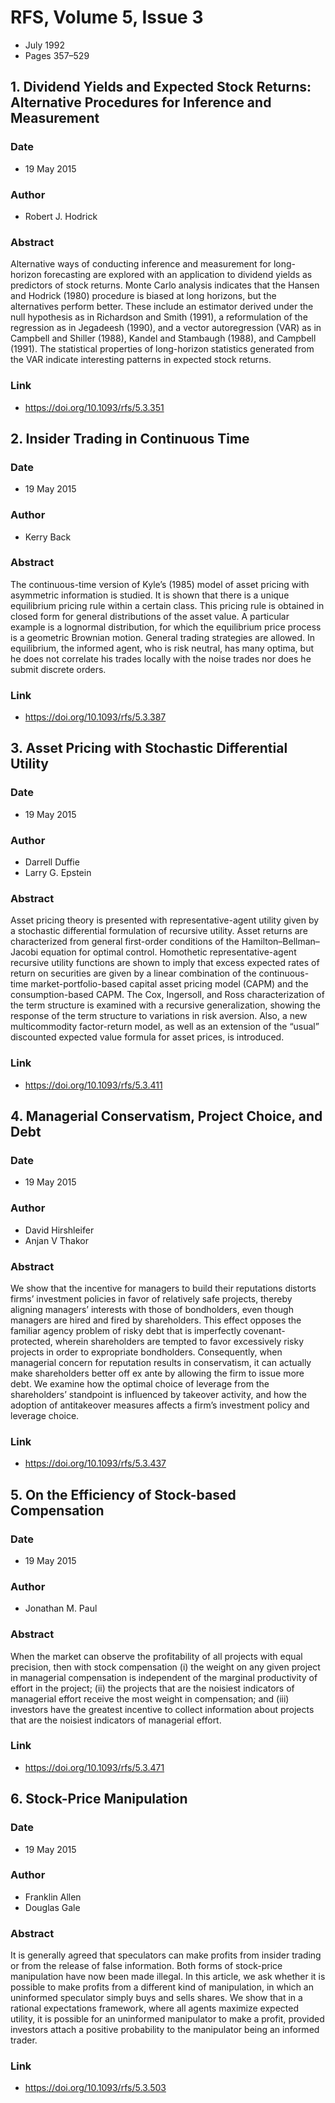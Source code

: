 # RFS, Volume 5, Issue 3
- July 1992
- Pages 357–529

## 1. Dividend Yields and Expected Stock Returns: Alternative Procedures for Inference and Measurement
### Date
- 19 May 2015
### Author
- Robert J. Hodrick
### Abstract
Alternative ways of conducting inference and measurement for long-horizon forecasting are explored with an application to dividend yields as predictors of stock returns. Monte Carlo analysis indicates that the Hansen and Hodrick (1980) procedure is biased at long horizons, but the alternatives perform better. These include an estimator derived under the null hypothesis as in Richardson and Smith (1991), a reformulation of the regression as in Jegadeesh (1990), and a vector autoregression (VAR) as in Campbell and Shiller (1988), Kandel and Stambaugh (1988), and Campbell (1991). The statistical properties of long-horizon statistics generated from the VAR indicate interesting patterns in expected stock returns.
### Link
- https://doi.org/10.1093/rfs/5.3.351

## 2. Insider Trading in Continuous Time
### Date
- 19 May 2015
### Author
- Kerry Back
### Abstract
The continuous-time version of Kyle’s (1985) model of asset pricing with asymmetric information is studied. It is shown that there is a unique equilibrium pricing rule within a certain class. This pricing rule is obtained in closed form for general distributions of the asset value. A particular example is a lognormal distribution, for which the equilibrium price process is a geometric Brownian motion. General trading strategies are allowed. In equilibrium, the informed agent, who is risk neutral, has many optima, but he does not correlate his trades locally with the noise trades nor does he submit discrete orders.
### Link
- https://doi.org/10.1093/rfs/5.3.387

## 3. Asset Pricing with Stochastic Differential Utility
### Date
- 19 May 2015
### Author
- Darrell Duffie
- Larry G. Epstein
### Abstract
Asset pricing theory is presented with representative-agent utility given by a stochastic differential formulation of recursive utility. Asset returns are characterized from general first-order conditions of the Hamilton–Bellman–Jacobi equation for optimal control. Homothetic representative-agent recursive utility functions are shown to imply that excess expected rates of return on securities are given by a linear combination of the continuous-time market-portfolio-based capital asset pricing model (CAPM) and the consumption-based CAPM. The Cox, Ingersoll, and Ross characterization of the term structure is examined with a recursive generalization, showing the response of the term structure to variations in risk aversion. Also, a new multicommodity factor-return model, as well as an extension of the “usual” discounted expected value formula for asset prices, is introduced.
### Link
- https://doi.org/10.1093/rfs/5.3.411

## 4. Managerial Conservatism, Project Choice, and Debt
### Date
- 19 May 2015
### Author
- David Hirshleifer
- Anjan V Thakor
### Abstract
We show that the incentive for managers to build their reputations distorts firms’ investment policies in favor of relatively safe projects, thereby aligning managers’ interests with those of bondholders, even though managers are hired and fired by shareholders. This effect opposes the familiar agency problem of risky debt that is imperfectly covenant-protected, wherein shareholders are tempted to favor excessively risky projects in order to expropriate bondholders. Consequently, when managerial concern for reputation results in conservatism, it can actually make shareholders better off ex ante by allowing the firm to issue more debt. We examine how the optimal choice of leverage from the shareholders’ standpoint is influenced by takeover activity, and how the adoption of antitakeover measures affects a firm’s investment policy and leverage choice.
### Link
- https://doi.org/10.1093/rfs/5.3.437

## 5. On the Efficiency of Stock-based Compensation
### Date
- 19 May 2015
### Author
- Jonathan M. Paul
### Abstract
When the market can observe the profitability of all projects with equal precision, then with stock compensation (i) the weight on any given project in managerial compensation is independent of the marginal productivity of effort in the project; (ii) the projects that are the noisiest indicators of managerial effort receive the most weight in compensation; and (iii) investors have the greatest incentive to collect information about projects that are the noisiest indicators of managerial effort.
### Link
- https://doi.org/10.1093/rfs/5.3.471

## 6. Stock-Price Manipulation
### Date
- 19 May 2015
### Author
- Franklin Allen
- Douglas Gale
### Abstract
It is generally agreed that speculators can make profits from insider trading or from the release of false information. Both forms of stock-price manipulation have now been made illegal. In this article, we ask whether it is possible to make profits from a different kind of manipulation, in which an uninformed speculator simply buys and sells shares. We show that in a rational expectations framework, where all agents maximize expected utility, it is possible for an uninformed manipulator to make a profit, provided investors attach a positive probability to the manipulator being an informed trader.
### Link
- https://doi.org/10.1093/rfs/5.3.503

